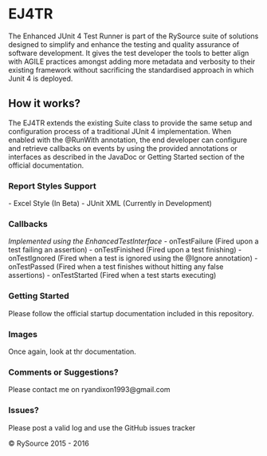 # EJ4TR
The Enhanced JUnit 4 Test Runner is part of the RySource suite of solutions designed to simplify and
enhance the testing and quality assurance of software development. It gives the test developer the
tools to better align with AGILE practices amongst adding more metadata and verbosity to their
existing framework without sacrificing the standardised approach in which Junit 4 is deployed.

<h2>How it works?</h2>
The EJ4TR extends the existing Suite class to provide the same setup and configuration process of a
traditional JUnit 4 implementation. When enabled with the @RunWith annotation, the end
developer can configure and retrieve callbacks on events by using the provided annotations or
interfaces as described in the JavaDoc or Getting Started section of the official documentation.

<h3>Report Styles Support</h3>
- Excel Style (In Beta)
- JUnit XML (Currently in Development)

<h3>Callbacks</h3>
<i>Implemented using the EnhancedTestInterface</i>
- onTestFailure (Fired upon a test failing an assertion)
- onTestFinished (Fired upon a test finishing)
- onTestIgnored (Fired when a test is ignored using the @Ignore annotation)
- onTestPassed (Fired when a test finishes without hitting any false assertions)
- onTestStarted (Fired when a test starts executing)

<h3>Getting Started</h3>
Please follow the official startup documentation included in this repository.

<h3>Images</h3>
Once again, look at thr documentation.

<h3>Comments or Suggestions?</h3>
Please contact me on ryandixon1993@gmail.com

<h3>Issues?</h3>
Please post a valid log and use the GitHub issues tracker

&copy; RySource 2015 - 2016
